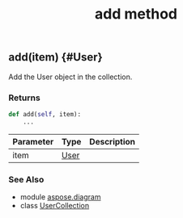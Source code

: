﻿---
title: add method
second_title: Aspose.Diagram for Python via .NET API References
description: 
type: docs
weight: 20
url: /python-net/aspose.diagram/usercollection/add/
is_root: false
---

## add(item) {#User}

Add the User object in the collection.

### Returns 





```python
def add(self, item):
    ...
```


| Parameter | Type | Description |
| :- | :- | :- |
| item | [User](/diagram/python-net/aspose.diagram/user) |  |



### See Also
* module [aspose.diagram](../../)
* class [UserCollection](/diagram/python-net/aspose.diagram/usercollection)
